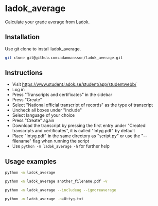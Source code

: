 # ladok_average
Calculate your grade average from Ladok.

## Installation
Use git clone to install ladok_average.
```bash
git clone git@github.com:adammansson/ladok_average.git
```

## Instructions
- Visit https://www.student.ladok.se/student/app/studentwebb/
- Log in
- Press "Transcripts and certificates" in the sidebar
- Press "Create"
- Select "National official transcript of records" as the type of transcript
- Uncheck all boxes under "Include"
- Select language of your choice
- Press "Create" again
- Download the transcript by pressing the first entry under "Created transcripts and certificates", it is called "Intyg.pdf" by default
- Place "Intyg.pdf" in the same directory as "script.py" or use the "--filename" flag when running the script
- Use ```python -m ladok_average -h``` for further help

## Usage examples
```bash
python -m ladok_average
```
```bash
python -m ladok_average another_filename.pdf -v
```
```bash
python -m ladok_average --includeug --ignoreaverage
```
```bash
python -m ladok_average -o=Uttyg.txt
```